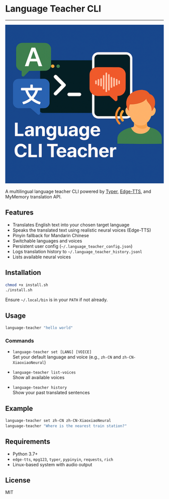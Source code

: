 # Language Teacher CLI
___
![img](https://github.com/LoQiseaking69/Language-teacher-cli/blob/main/Teach.PNG)

A multilingual language teacher CLI powered by [Typer](https://typer.tiangolo.com/), [Edge-TTS](https://github.com/rany2/edge-tts), and MyMemory translation API.

## Features

- Translates English text into your chosen target language
- Speaks the translated text using realistic neural voices (Edge-TTS)
- Pinyin fallback for Mandarin Chinese
- Switchable languages and voices
- Persistent user config (`~/.language_teacher_config.json`)
- Logs translation history to `~/.language_teacher_history.jsonl`
- Lists available neural voices

## Installation

```bash
chmod +x install.sh
./install.sh
```

Ensure `~/.local/bin` is in your `PATH` if not already.

## Usage

```bash
language-teacher "hello world"
```

### Commands

- `language-teacher set [LANG] [VOICE]`  
  Set your default language and voice (e.g., `zh-CN` and `zh-CN-XiaoxiaoNeural`)

- `language-teacher list-voices`  
  Show all available voices

- `language-teacher history`  
  Show your past translated sentences

## Example

```bash
language-teacher set zh-CN zh-CN-XiaoxiaoNeural
language-teacher "Where is the nearest train station?"
```

## Requirements

- Python 3.7+
- `edge-tts`, `mpg123`, `typer`, `pypinyin`, `requests`, `rich`
- Linux-based system with audio output

## License

MIT
